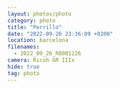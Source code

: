 ```yaml
---
layout: photos/photo
category: photo
title: "Perrillo"
date: "2022-09-26 23:36:09 +0200"
location: barcelona
filenames:
  - 2022_09_26_R0001226
camera: Ricoh GR IIIx
hide: true
tag: photo
---
```

